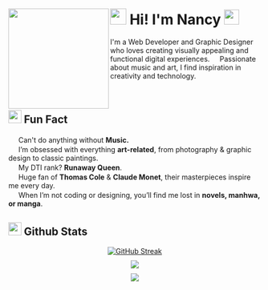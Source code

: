 <div align="left" style="height:fit-content;">
  <img src="https://media.nga.gov/iiif/1c3a0c23-3926-4475-b9b8-59cb1d72b410/full/!588,600/0/default.jpg" height="200" &#x3c;="" a="" align="left">
  <h1><img src="https://media0.giphy.com/media/v1.Y2lkPTc5MGI3NjExOXF4amp4NGp4OXZvbHF2eG9uZzcxbXpnYXg1N3QxcGhtcXpkb3Y1ZiZlcD12MV9pbnRlcm5hbF9naWZfYnlfaWQmY3Q9cw/5UbuuUrwlNuJ8I7ROM/giphy.gif" width="32px"> Hi! I'm Nancy <img src="https://media.giphy.com/media/X2JtPo47cCMdCaUbVs/giphy.gif?cid=ecf05e47qbzi3etc240t3bdm6g4u0uu4elc1mwgqk9q1obqx&ep=v1_stickers_search&rid=giphy.gif&ct=s" width="30px"></h1>

<p align="left" style="width:fit-content;">
I'm a Web Developer and Graphic Designer who loves creating visually appealing and functional digital experiences. <img src="https://media.giphy.com/media/cDNamBWbRdOehbE969/giphy.gif?cid=790b7611gck9njq6ihfnbk7zz48b8nuljkbehk61hdax4b78&ep=v1_stickers_search&rid=giphy.gif&ct=s" width="12px">
Passionate about music and art, I find inspiration in creativity and technology. 
</p>

</div>
<br>
<h2 id="funfact"><img src="https://media.giphy.com/media/daxJ5FMqFQob6ublDC/giphy.gif" width="26px"> Fun Fact</h2>
<p>

<div align="left">
<img src="https://media.giphy.com/media/3Ii2SW00oLZ8k/giphy.gif" width="16"> Can't do anything without <b>Music.</b>  
<br>  
<img src="https://media.giphy.com/media/3Ii2SW00oLZ8k/giphy.gif" width="16"> I’m obsessed with everything <b>art-related</b>, from photography & graphic design to classic paintings. 
<br>
<img src="https://media.giphy.com/media/3Ii2SW00oLZ8k/giphy.gif" width="16">
My DTI rank? <b>Runaway Queen</b>.  
<br>  
<img src="https://media.giphy.com/media/3Ii2SW00oLZ8k/giphy.gif" width="16"> Huge fan of <b>Thomas Cole</b> & <b>Claude Monet</b>, their masterpieces inspire me every day.  
<br>  
<img src="https://media.giphy.com/media/3Ii2SW00oLZ8k/giphy.gif" width="16"> When I’m not coding or designing, you’ll find me lost in <b>novels, manhwa, or manga</b>.  
</div>
</p>

<h2 id="GithubSTats"><img src="https://media.giphy.com/media/dWF5DzAawZUL91Jrlv/giphy.gif?cid=ecf05e47zaiptsmyhqmr3ffwmor4g5tlepmm7hlwajiwe0c2&ep=v1_stickers_related&rid=giphy.gif&ct=s" width="26px"> Github Stats</h2>


<div align="center">
<a href="https://git.io/streak-stats"><img src="https://streak-stats.demolab.com?user=naviolyn&theme=dracula&border_radius=15&card_width=525&card_height=190&currStreakLabel=FD84A5&background=FFFDF0&sideLabels=FD84A5&currStreakNum=C2426A&sideNums=FD84A5&ring=C2426A&stroke=FCC7D700&fire=C2426A&dates=FD84A5BC" alt="GitHub Streak" /></a>
<div style="height:10px; color:transparent;">.</div>
<img src="https://github-profile-trophy.vercel.app/?username=naviolyn&theme=dark_lover&no-bg=true&margin-w=15&margin-h=15&column=4&rank=S,AAA,A,B,C"/>
<div style="height:10px; color:transparent;">.</div>
<img src="https://github-readme-stats.vercel.app/api/top-langs/?username=naviolyn&layout=compact&bg_color=fffaf0&title_color=dd5577&text_color=dd5577&icon_color=dd5577&border_color=e4e2e2&hide_border=false">



</div>
